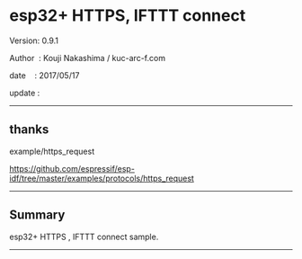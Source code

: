 ﻿# esp32+ HTTPS, IFTTT connect

 Version: 0.9.1

 Author  : Kouji Nakashima / kuc-arc-f.com

 date    : 2017/05/17

 update : 
***

## thanks

example/https_request

https://github.com/espressif/esp-idf/tree/master/examples/protocols/https_request



***


## Summary
 esp32+ HTTPS , IFTTT connect sample.



***


